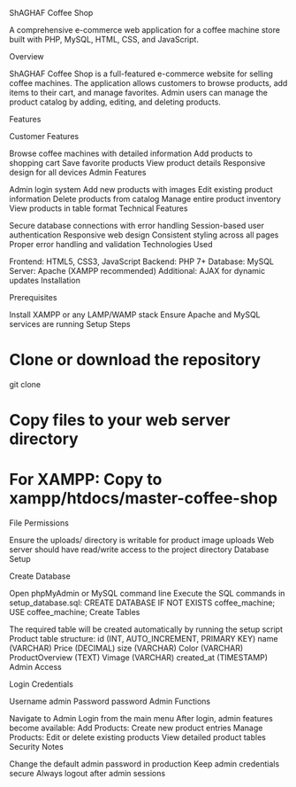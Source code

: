 ShAGHAF Coffee Shop

A comprehensive e-commerce web application for a coffee machine store built with PHP, MySQL, HTML, CSS, and JavaScript.

Overview

ShAGHAF Coffee Shop is a full-featured e-commerce website for selling coffee machines. The application allows customers to browse products, add items to their cart, and manage favorites. Admin users can manage the product catalog by adding, editing, and deleting products.

Features

Customer Features

Browse coffee machines with detailed information
Add products to shopping cart
Save favorite products
View product details
Responsive design for all devices
Admin Features

Admin login system
Add new products with images
Edit existing product information
Delete products from catalog
Manage entire product inventory
View products in table format
Technical Features

Secure database connections with error handling
Session-based user authentication
Responsive web design
Consistent styling across all pages
Proper error handling and validation
Technologies Used

Frontend: HTML5, CSS3, JavaScript
Backend: PHP 7+
Database: MySQL
Server: Apache (XAMPP recommended)
Additional: AJAX for dynamic updates
Installation

Prerequisites

Install XAMPP or any LAMP/WAMP stack
Ensure Apache and MySQL services are running
Setup Steps

# Clone or download the repository
git clone <repository-url>

# Copy files to your web server directory
# For XAMPP: Copy to xampp/htdocs/master-coffee-shop
File Permissions

Ensure the uploads/ directory is writable for product image uploads
Web server should have read/write access to the project directory
Database Setup

Create Database

Open phpMyAdmin or MySQL command line
Execute the SQL commands in setup_database.sql:
CREATE DATABASE IF NOT EXISTS coffee_machine;
USE coffee_machine;
Create Tables

The required table will be created automatically by running the setup script
Product table structure:
id (INT, AUTO_INCREMENT, PRIMARY KEY)
name (VARCHAR)
Price (DECIMAL)
size (VARCHAR)
Color (VARCHAR)
ProductOverview (TEXT)
Vimage (VARCHAR)
created_at (TIMESTAMP)
Admin Access

Login Credentials

Username admin
Password password
Admin Functions

Navigate to Admin Login from the main menu
After login, admin features become available:
Add Products: Create new product entries
Manage Products: Edit or delete existing products
View detailed product tables
Security Notes

Change the default admin password in production
Keep admin credentials secure
Always logout after admin sessions
